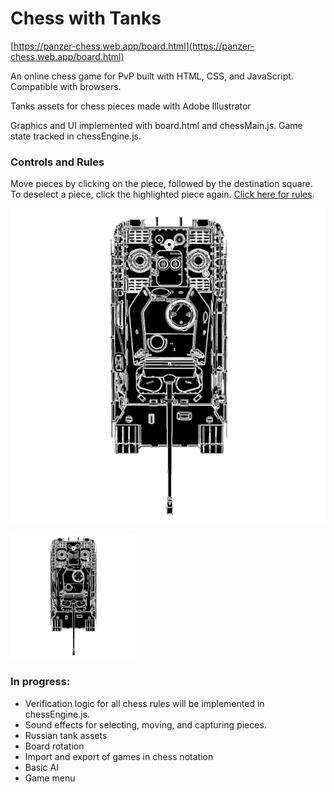 # Chess with Tanks
[https://panzer-chess.web.app/board.html](https://panzer-chess.web.app/board.html)

An online chess game for PvP built with HTML, CSS, and JavaScript. Compatible with browsers.

Tanks assets for chess pieces made with Adobe Illustrator

Graphics and UI implemented with board.html and chessMain.js. Game state tracked in chessEngine.js. 

### Controls and Rules
Move pieces by clicking on the piece, followed by the destination square.
To deselect a piece, click the highlighted piece again. 
[Click here for rules](https://en.wikipedia.org/wiki/Rules_of_chess).

![tank](https://raw.githubusercontent.com/jeremyj-sun/chess-with-tanks/main/assets/bBG.svg)

<img src="https://raw.githubusercontent.com/jeremyj-sun/chess-with-tanks/main/assets/bBG.svg" alt="tank" width="200"/>

### In progress:
- Verification logic for all chess rules will be implemented in chessEngine.js.
- Sound effects for selecting, moving, and capturing pieces.
- Russian tank assets
- Board rotation
- Import and export of games in chess notation 
- Basic AI
- Game menu